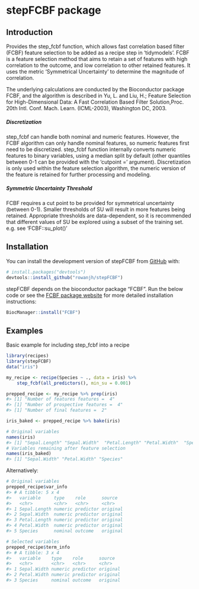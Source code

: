 
# stepFCBF package

## Introduction

Provides the step_fcbf function, which allows fast correlation based
filter (FCBF) feature selection to be added as a recipe step in
‘tidymodels’. FCBF is a feature selection method that aims to retain a
set of features with high correlation to the outcome, and low
correlation to other retained features. It uses the metric ‘Symmetrical
Uncertainty’ to determine the magnitude of correlation.

The underlying calculations are conducted by the Bioconductor package
FCBF, and the algorithm is described in Yu, L. and Liu, H.; Feature
Selection for High-Dimensional Data: A Fast Correlation Based Filter
Solution,Proc. 20th Intl. Conf. Mach. Learn. (ICML-2003), Washington DC,
2003.

##### Discretization

step_fcbf can handle both nominal and numeric features. However, the
FCBF algorithm can only handle nominal features, so numeric features
first need to be discretized. step_fcbf function internally converts
numeric features to binary variables, using a median split by default
(other quantiles between 0-1 can be provided with the ‘cutpoint =’
argument). Discretization is only used within the feature selection
algorithm, the numeric version of the feature is retained for further
processing and modeling.

##### Symmetric Uncertainty Threshold

FCBF requires a cut point to be provided for symmetrical uncertainty
(between 0-1). Smaller thresholds of SU will result in more features
being retained. Appropriate thresholds are data-dependent, so it is
recommended that different values of SU be explored using a subset of
the training set. e.g. see ‘FCBF::su_plot()’

## Installation

You can install the development version of stepFCBF from
[GitHub](https://github.com/) with:

``` r
# install.packages("devtools")
devtools::install_github("rowanjh/stepFCBF")
```

stepFCBF depends on the bioconductor package “FCBF”. Run the below code
or see the [FCBF package
website](https://www.bioconductor.org/packages/release/bioc/html/FCBF.html)
for more detailed installation instructions:

``` r
BiocManager::install("FCBF")
```

## Examples

Basic example for including step_fcbf into a recipe

``` r
library(recipes)
library(stepFCBF)
data("iris")
```

``` r
my_recipe <- recipe(Species ~ ., data = iris) %>%
    step_fcbf(all_predictors(), min_su = 0.001)

prepped_recipe <- my_recipe %>% prep(iris)
#> [1] "Number of features features =  4"
#> [1] "Number of prospective features =  4"
#> [1] "Number of final features =  2"

iris_baked <- prepped_recipe %>% bake(iris)
```

``` r
# Original variables
names(iris)
#> [1] "Sepal.Length" "Sepal.Width"  "Petal.Length" "Petal.Width"  "Species"
# Variables remaining after feature selection
names(iris_baked)
#> [1] "Sepal.Width" "Petal.Width" "Species"
```

Alternatively:

``` r
# Original variables
prepped_recipe$var_info
#> # A tibble: 5 x 4
#>   variable     type    role      source  
#>   <chr>        <chr>   <chr>     <chr>   
#> 1 Sepal.Length numeric predictor original
#> 2 Sepal.Width  numeric predictor original
#> 3 Petal.Length numeric predictor original
#> 4 Petal.Width  numeric predictor original
#> 5 Species      nominal outcome   original

# Selected variables
prepped_recipe$term_info
#> # A tibble: 3 x 4
#>   variable    type    role      source  
#>   <chr>       <chr>   <chr>     <chr>   
#> 1 Sepal.Width numeric predictor original
#> 2 Petal.Width numeric predictor original
#> 3 Species     nominal outcome   original
```

